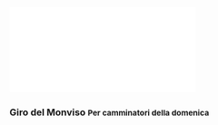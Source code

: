 <img src="slides/hiking/images/monviso-profilo.svg" width="65%" />

### Giro del Monviso <small>Per camminatori della domenica</small>
